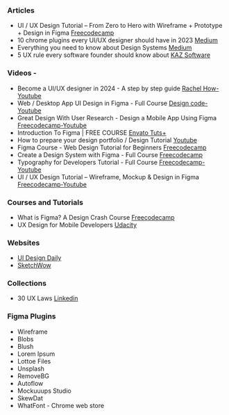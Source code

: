### Articles

- UI / UX Design Tutorial – From Zero to Hero with Wireframe + Prototype + Design in Figma [Freecodecamp](https://www.freecodecamp.org/news/ui-ux-design-tutorial-from-zero-to-hero-with-wireframe-prototype-figma)
- 10 chrome plugins every UI/UX designer should have in 2023 [Medium](https://uxplanet.org/10-chrome-plugins-every-ui-ux-designer-should-have-in-2023-ad4b54134296)
- Everything you need to know about Design Systems [Medium](https://uxdesign.cc/everything-you-need-to-know-about-design-systems-54b109851969)
- 5 UX rule every software founder should know about [KAZ Software](https://kaz.com.bd/blog/2020/1/26/5-ux-wisdom-to-impress-anyone)

### Videos - 
- Become a UI/UX designer in 2024 - A step by step guide [Rachel How-Youtube](https://youtu.be/HmKwiEmJIdM?si=otGYxIpMgNdgdcFK)
- Web / Desktop App UI Design in Figma - Full Course [Design code- Youtube](https://youtu.be/5IanQIwhA4E?si=K7hbB69lIF5hTR0r)
- Great Design With User Research - Design a Mobile App Using Figma [Freecodecamp-Youtube](https://youtu.be/YD0egXpd-Y0?si=jpEDyDH22JJPwzOV)
- Introduction To Figma | FREE COURSE [Envato Tuts+](https://youtu.be/g6rQFP9zCAM?si=m94g5Cg1z6N0zCSW)
- How to prepare your design portfolio / Design Tutorial [ Youtube](https://youtu.be/emSv9TTHZVY?si=TEIDbT0aOWibEjkn)
- Figma Course - Web Design Tutorial for Beginners [Freecodecamp](https://youtu.be/D56hs0Twfco?si=2MV_pMtqdb9DwuCL)
- Create a Design System with Figma - Full Course [Freecodecamp](https://youtu.be/RYDiDpW2VkM?si=hRh7J307bwy_vMyc)
- Typography for Developers Tutorial - Full Course [Freecodecamp-Youtube](https://youtu.be/agbh1wbfJt8?si=lFSPdeHET5maZD7y)
- UI / UX Design Tutorial – Wireframe, Mockup & Design in Figma [Freecodecamp-Youtube](https://youtu.be/c9Wg6Cb_YlU?si=30bN5sjk5ttlp6kF)

### Courses and Tutorials

- What is Figma? A Design Crash Course [Freecodecamp](https://www.freecodecamp.org/news/figma-crash-course)
- UX Design for Mobile Developers [Udacity](https://www.udacity.com/course/ux-design-for-mobile-developers--ud849)

### Websites

- [UI Design Daily](https://www.uidesigndaily.com/)
- [SketchWow](https://www.sketchwow.com/)

### Collections

- 30 UX Laws [Linkedin](https://www.linkedin.com/feed/update/urn:li:activity:7096731969450835968/)

### Figma Plugins

- Wireframe
- Blobs
- Blush
- Lorem Ipsum
- Lottoe Files
- Unsplash
- RemoveBG
- Autoflow
- Mockuuups Studio
- SkewDat
- WhatFont - Chrome web store